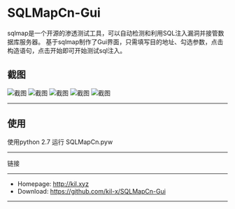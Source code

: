 # SQLMapCn-Gui


sqlmap是一个开源的渗透测试工具，可以自动检测和利用SQL注入漏洞并接管数据库服务器。 
基于sqlmap制作了Gui界面，只需填写目的地址、勾选参数，点击构造语句，点击开始即可开始测试sql注入。

截图
----

![截图](https://github.com/kil-x/SQLMapCn-Gui/blob/master/images/1.png)
![截图](https://github.com/kil-x/SQLMapCn-Gui/blob/master/images/2.png)
![截图](https://github.com/kil-x/SQLMapCn-Gui/blob/master/images/3.png)
![截图](https://github.com/kil-x/SQLMapCn-Gui/blob/master/images/4.png)
![截图](https://github.com/kil-x/SQLMapCn-Gui/blob/master/images/5.png)


----

使用
----

使用python 2.7  运行 SQLMapCn.pyw

----

链接

----

* Homepage: http://kil.xyz
* Download: https://github.com/kil-x/SQLMapCn-Gui
----
